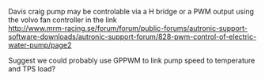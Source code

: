 Davis craig pump may be controlable via a H bridge or a PWM output using the volvo fan controller in the link  
http://www.mrm-racing.se/forum/forum/public-forums/autronic-support-software-downloads/autronic-support-forum/828-pwm-control-of-electric-water-pump/page2

Suggest we could probably use GPPWM to link pump speed to temperature and TPS load? 